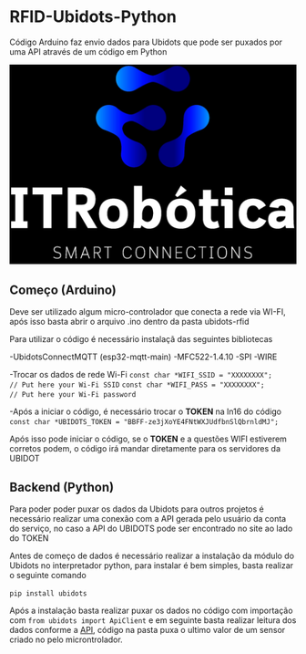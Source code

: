 # RFID-Ubidots-Python
Código Arduino faz envio dados para Ubidots que pode ser puxados por uma API através de um código em Python

![image](image/itrobotica.jpeg)

## Começo (Arduino)

Deve ser utilizado algum micro-controlador que conecta a rede via WI-FI, após isso basta abrir o arquivo .ino dentro da pasta ubidots-rfid

Para utilizar o código é necessário instalaçã das seguintes bibliotecas 

-UbidotsConnectMQTT (esp32-mqtt-main)
-MFC522-1.4.10
-SPI
-WIRE

-Trocar os dados de rede Wi-Fi
``const char *WIFI_SSID = "XXXXXXXX";      // Put here your Wi-Fi SSID``
``const char *WIFI_PASS = "XXXXXXXX";      // Put here your Wi-Fi password``


-Após a iniciar o código, é necessário trocar o **TOKEN** na ln16 do código 
``const char *UBIDOTS_TOKEN = "BBFF-ze3jXoYE4FNtWXJUdfbnSlQbrnldMJ";``

Após isso pode iniciar o código, se o **TOKEN** e a questões WIFI estiverem corretos podem, o código irá mandar diretamente para os servidores da UBIDOT 

## Backend (Python)

Para poder poder puxar os dados da Ubidots para outros projetos é necessário realizar uma conexão com a API gerada pelo usuário da conta do serviço, no caso a API do UBIDOTS pode ser encontrado no site ao lado do TOKEN 

Antes de começo de dados é necessário realizar a instalação da módulo do Ubidots no interpretador python, para instalar é bem simples, basta realizar o seguinte comando

``pip install ubidots``

Após a instalação basta realizar puxar os dados no código com importação com ``from ubidots import ApiClient`` e em seguinte basta realizar leitura dos dados conforme a [API](https://github.com/ubidots/ubidots-python), código na pasta puxa o ultimo valor de um sensor criado no pelo microntrolador.
